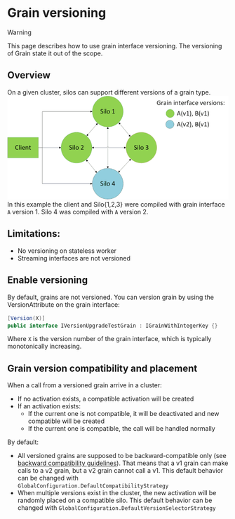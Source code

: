 # Grain versioning

> [!WARNING]
> This page describes how to use grain interface versioning. The versioning of
> Grain state it out of the scope.

## Overview
On a given cluster, silos can support different versions of a grain type.
![Cluster with different versions of a grain](version.png)
In this example the client and Silo{1,2,3} were compiled with grain interface `A` version 1. Silo 4 was compiled with `A` version 2.

## Limitations:
-	No versioning on stateless worker
-	Streaming interfaces are not versioned

## Enable versioning
By default, grains are not versioned. You can version grain by using the VersionAttribute on the grain interface:

``` cs
[Version(X)]
public interface IVersionUpgradeTestGrain : IGrainWithIntegerKey {}
```

Where `X` is the version number of the grain interface, which is typically monotonically increasing.

## Grain version compatibility and placement
When a call from a versioned grain arrive in a cluster:
- If no activation exists, a compatible activation will be created
- If an activation exists:
  - If the current one is not compatible, it will be deactivated and new compatible will be created
  - If the current one is compatible, the call will be handled normally

By default:
- All versioned grains are supposed to be backward-compatible only (see [backward compatibility guidelines](Backward-compatibility-guidelines.md)). That means that a v1 grain can make calls to a v2 grain, but a v2 grain cannot call a v1. This default behavior can be changed with `GlobalConfiguration.DefaultCompatibilityStrategy`
- When multiple versions exist in the cluster, the new activation will be randomly placed on a compatible silo. This default behavior can be changed with `GlobalConfiguration.DefaultVersionSelectorStrategy`
